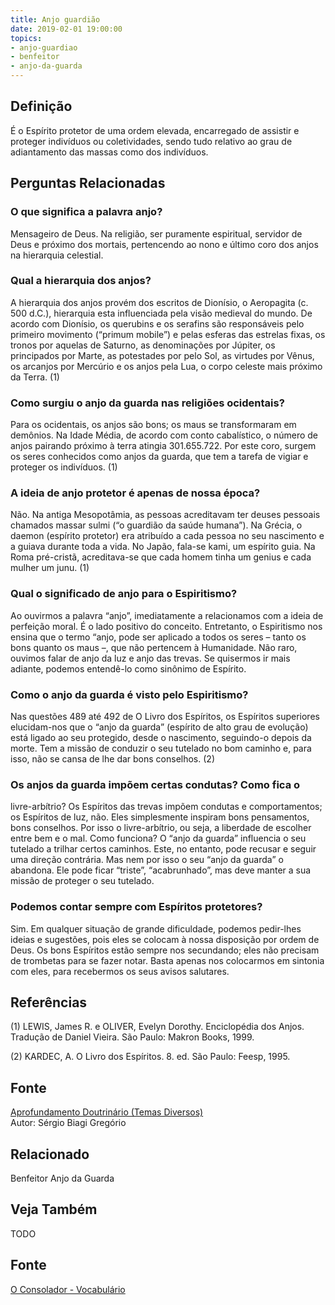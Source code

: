 ```yaml
---
title: Anjo guardião
date: 2019-02-01 19:00:00
topics:
- anjo-guardiao
- benfeitor
- anjo-da-guarda
---
```


## Definição
É o Espírito protetor de uma ordem elevada, encarregado de assistir e proteger
indivíduos ou coletividades, sendo tudo relativo ao grau de adiantamento das
massas como dos indivíduos. 

## Perguntas Relacionadas

### O que significa a palavra anjo?
Mensageiro de Deus. Na religião, ser puramente espiritual, servidor de
Deus e próximo dos mortais, pertencendo ao nono e último coro dos anjos
na hierarquia celestial.

### Qual a hierarquia dos anjos?
A hierarquia dos anjos provém dos escritos de Dionísio, o Aeropagita (c.
500 d.C.), hierarquia esta influenciada pela visão medieval do mundo. De
acordo com Dionísio, os querubins e os serafins são responsáveis pelo
primeiro movimento (“primum mobile”) e pelas esferas das estrelas
fixas, os tronos por aquelas de Saturno, as denominações por
Júpiter, os principados por Marte, as potestades por pelo
Sol, as virtudes por Vênus, os arcanjos por Mercúrio e os
anjos pela Lua, o corpo celeste mais próximo da Terra. (1)

### Como surgiu o anjo da guarda nas religiões ocidentais?
Para os ocidentais, os anjos são bons; os maus se transformaram em
demônios. Na Idade Média, de acordo com conto cabalístico, o número de
anjos pairando próximo à terra atingia 301.655.722. Por este coro,
surgem os seres conhecidos como anjos da guarda, que tem a tarefa de
vigiar e proteger os indivíduos. (1)

### A ideia de anjo protetor é apenas de nossa época?
Não. Na antiga Mesopotâmia, as pessoas acreditavam ter deuses
pessoais chamados massar sulmi (“o guardião da saúde humana”). Na
Grécia, o daemon (espírito protetor) era atribuído a cada pessoa no
seu nascimento e a guiava durante toda a vida. No Japão, fala-se kami,
um espírito guia. Na Roma pré-cristã, acreditava-se que cada homem tinha
um genius e cada mulher um junu. (1)

### Qual o significado de anjo para o Espiritismo?
Ao ouvirmos a palavra “anjo”, imediatamente a relacionamos com a ideia
de perfeição moral. É o lado positivo do conceito. Entretanto, o
Espiritismo nos ensina que o termo “anjo, pode ser aplicado a todos os
seres – tanto os bons quanto os maus –, que não pertencem à Humanidade.
Não raro, ouvimos falar de anjo da luz e anjo das trevas. Se quisermos
ir mais adiante, podemos entendê-lo como sinônimo de Espírito.

### Como o anjo da guarda é visto pelo Espiritismo?
Nas questões 489 até 492 de O Livro dos Espíritos, os Espíritos
superiores elucidam-nos que o “anjo da guarda” (espírito de alto grau de
evolução) está ligado ao seu protegido, desde o nascimento, seguindo-o
depois da morte. Tem a missão de conduzir o seu tutelado no bom caminho
e, para isso, não se cansa de lhe dar bons conselhos. (2)

### Os anjos da guarda impõem certas condutas? Como fica o
livre-arbítrio?
Os Espíritos das trevas impõem condutas e comportamentos; os Espíritos
de luz, não. Eles simplesmente inspiram bons pensamentos, bons
conselhos. Por isso o livre-arbítrio, ou seja, a liberdade de escolher
entre bem e o mal. Como funciona? O “anjo da guarda” influencia o seu
tutelado a trilhar certos caminhos. Este, no entanto, pode recusar e
seguir uma direção contrária. Mas nem por isso o seu “anjo da guarda” o
abandona. Ele pode ficar “triste”, “acabrunhado”, mas deve manter a sua
missão de proteger o seu tutelado.

### Podemos contar sempre com Espíritos protetores?
Sim. Em qualquer situação de grande dificuldade, podemos pedir-lhes
ideias e sugestões, pois eles se colocam à nossa disposição por ordem de
Deus. Os bons Espíritos estão sempre nos secundando; eles não precisam
de trombetas para se fazer notar. Basta apenas nos colocarmos em
sintonia com eles, para recebermos os seus avisos salutares.


## Referências

(1) LEWIS, James R. e OLIVER, Evelyn Dorothy. Enciclopédia dos Anjos.
Tradução de Daniel Vieira. São Paulo: Makron Books, 1999.

(2) KARDEC, A. O Livro dos Espíritos. 8. ed. São Paulo: Feesp, 1995.

## Fonte
[Aprofundamento Doutrinário (Temas Diversos)](https://sites.google.com/view/aprofundamentodoutrinario/anjos-da-guarda)  
Autor: Sérgio Biagi Gregório
## Relacionado
Benfeitor
Anjo da Guarda

## Veja Também
TODO

## Fonte
[O Consolador - Vocabulário](http://www.oconsolador.com.br/linkfixo/vocabulario/principal.html)
